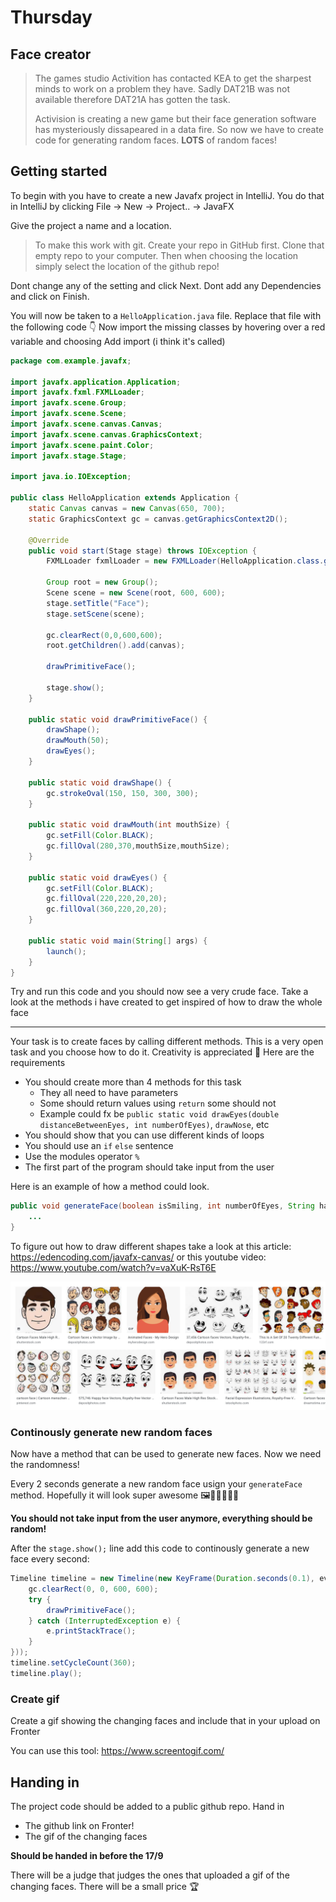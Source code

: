 # Thursday



## Face creator

> The games studio Activition has contacted KEA to get the sharpest minds to work on a problem they have. Sadly DAT21B was not available therefore DAT21A has gotten the task. 
>
> Activision is creating a new game but their face generation software has mysteriously dissapeared in a data fire. So now we have to create code for generating random faces. **LOTS** of random faces!



## Getting started

To begin with you have to create a new Javafx project in IntelliJ. You do that in IntelliJ by clicking File -> New -> Project.. -> JavaFX

Give the project a name and a location. 

> To make this work with git. Create your repo in GitHub first. Clone that empty repo to your computer. Then when choosing the location simply select the location of the github repo!

Dont change any of the setting and click Next. Dont add any Dependencies and click on Finish.

You will now be taken to a `HelloApplication.java` file. Replace that file with the following code 👇 Now import the missing classes by hovering over a red variable and choosing Add import (i think it's called)

```java
package com.example.javafx;

import javafx.application.Application;
import javafx.fxml.FXMLLoader;
import javafx.scene.Group;
import javafx.scene.Scene;
import javafx.scene.canvas.Canvas;
import javafx.scene.canvas.GraphicsContext;
import javafx.scene.paint.Color;
import javafx.stage.Stage;

import java.io.IOException;

public class HelloApplication extends Application {
    static Canvas canvas = new Canvas(650, 700);
    static GraphicsContext gc = canvas.getGraphicsContext2D();

    @Override
    public void start(Stage stage) throws IOException {
        FXMLLoader fxmlLoader = new FXMLLoader(HelloApplication.class.getResource("hello-view.fxml"));

        Group root = new Group();
        Scene scene = new Scene(root, 600, 600);
        stage.setTitle("Face");
        stage.setScene(scene);

        gc.clearRect(0,0,600,600);
        root.getChildren().add(canvas);

        drawPrimitiveFace();

        stage.show();
    }

    public static void drawPrimitiveFace() {
        drawShape();
        drawMouth(50);
        drawEyes();
    }

    public static void drawShape() {
        gc.strokeOval(150, 150, 300, 300);
    }

    public static void drawMouth(int mouthSize) {
        gc.setFill(Color.BLACK);
        gc.fillOval(280,370,mouthSize,mouthSize);
    }

    public static void drawEyes() {
        gc.setFill(Color.BLACK);
        gc.fillOval(220,220,20,20);
        gc.fillOval(360,220,20,20);
    }

    public static void main(String[] args) {
        launch();
    }
}
```

Try and run this code and you should now see a very crude face. Take a look at the methods i have created to get inspired of how to draw the whole face

---

Your task is to create faces by calling different methods. This is a very open task and you choose how to do it. Creativity is appreciated 🤩 Here are the requirements

- You should create more than 4 methods for this task
  - They all need to have parameters
  - Some should return values using `return` some should not
  - Example could fx be `public static void drawEyes(double distanceBetweenEyes, int numberOfEyes)`, `drawNose`, etc
- You should show that you can use different kinds of loops
- You should use an `if` `else` sentence
- Use the modules operator `%`
- The first part of the program should take input from the user



Here is an example of how a method could look. 

```java
public void generateFace(boolean isSmiling, int numberOfEyes, String hairColor) {
   	...
}
```

To figure out how to draw different shapes take a look at this article: https://edencoding.com/javafx-canvas/ or this youtube video: https://www.youtube.com/watch?v=vaXuK-RsT6E



![Faces](../../assets/faces.png)



### Continously generate new random faces

Now have a method that can be used to generate new faces. Now we need the randomness!

Every 2 seconds generate a new random face usign your `generateFace` method. Hopefully it will look super awesome 🖼👩‍🎨👨🏼‍🎨

**You should not take input from the user anymore, everything should be random!**

After the `stage.show();` line add this code to continously generate a new face every second:

```java
Timeline timeline = new Timeline(new KeyFrame(Duration.seconds(0.1), event -> {
    gc.clearRect(0, 0, 600, 600);
    try {
        drawPrimitiveFace();
    } catch (InterruptedException e) {
        e.printStackTrace();
    }
}));
timeline.setCycleCount(360);
timeline.play();
```



### Create gif

Create a gif showing the changing faces and include that in your upload on Fronter

You can use this tool: https://www.screentogif.com/



## Handing in

The project code should be added to a public github repo. Hand in 

- The github link on Fronter!
- The gif of the changing faces

**Should be handed in before the 17/9**

There will be a judge that judges the ones that uploaded a gif of the changing faces. There will be a small price 🏆 

